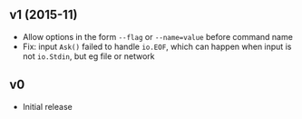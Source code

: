 
## v1 (2015-11)

* Allow options in the form `--flag` or `--name=value` before command name
* Fix: input `Ask()` failed to handle `io.EOF`, which can happen when input is not `io.Stdin`, but eg file or network


## v0

* Initial release
